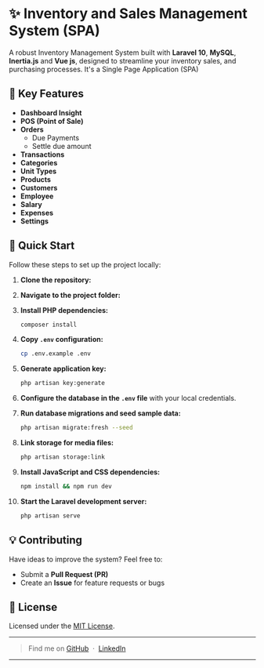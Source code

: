 # ✨ Inventory and Sales Management System (SPA)

A robust Inventory Management System built with **Laravel 10**, **MySQL**, **Inertia.js** and **Vue js**, designed to streamline your inventory sales, and purchasing processes. It's a Single Page Application (SPA)

## 🌟 Key Features

- **Dashboard Insight**
- **POS (Point of Sale)**
- **Orders**
    - Due Payments
    - Settle due amount
- **Transactions**
- **Categories**
- **Unit Types**
- **Products**
- **Customers**
- **Employee**
- **Salary**
- **Expenses**
- **Settings**

## 🚀 Quick Start

Follow these steps to set up the project locally:

1. **Clone the repository:**
2. **Navigate to the project folder:**
3. **Install PHP dependencies:**

    ```bash
    composer install
    ```

4. **Copy `.env` configuration:**

    ```bash
    cp .env.example .env
    ```

5. **Generate application key:**

    ```bash
    php artisan key:generate
    ```

6. **Configure the database in the `.env` file** with your local credentials.

7. **Run database migrations and seed sample data:**

    ```bash
    php artisan migrate:fresh --seed
    ```

8. **Link storage for media files:**

    ```bash
    php artisan storage:link
    ```

9. **Install JavaScript and CSS dependencies:**

    ```bash
    npm install && npm run dev
    ```

10. **Start the Laravel development server:**

    ```bash
    php artisan serve
    ```

## 💡 Contributing

Have ideas to improve the system? Feel free to:

- Submit a **Pull Request (PR)**
- Create an **Issue** for feature requests or bugs

## 📄 License

Licensed under the [MIT License](LICENSE).

---

> Find me on [GitHub](https://github.com/mamun724682) &nbsp;&middot;&nbsp; [LinkedIn](https://www.linkedin.com/in/mamun724682)

---
